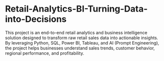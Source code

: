 # Retail-Analytics-BI-Turning-Data-into-Decisions
This project is an end-to-end retail analytics and business intelligence solution designed to transform raw retail sales data into actionable insights. By leveraging Python, SQL, Power BI, Tableau, and AI (Prompt Engineering), the project helps businesses understand sales trends, customer behavior, regional performance, and profitability.

